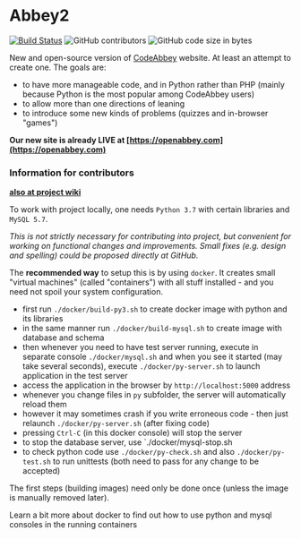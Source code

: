 # Abbey2

[![Build Status](https://travis-ci.org/CodeAbbey/abbey2.svg?branch=master)](https://travis-ci.org/CodeAbbey/abbey2)
![GitHub contributors](https://img.shields.io/github/contributors/CodeAbbey/abbey2.svg)
![GitHub code size in bytes](https://img.shields.io/github/languages/code-size/CodeAbbey/abbey2.svg)

New and open-source version of [CodeAbbey](https://www.codeabbey.com) website. At least an
attempt to create one. The goals are:

- to have more manageable code, and in Python rather than PHP (mainly because Python is the
    most popular among CodeAbbey users)
- to allow more than one directions of leaning
- to introduce some new kinds of problems (quizzes and in-browser "games")

**Our new site is already LIVE at [https://openabbey.com](https://openabbey.com)**

### Information for contributors

**[also at project wiki](https://github.com/CodeAbbey/abbey2/wiki)**

To work with project locally, one needs `Python 3.7` with certain libraries and `MySQL 5.7`.

_This is not strictly necessary for contributing into project, but convenient for working on functional changes and improvements. Small fixes (e.g. design and spelling) could be proposed directly at GitHub._

The **recommended way** to setup this is by using `docker`. It creates small "virtual machines" (called "containers")
with all stuff installed - and you need not spoil your system configuration.

- first run `./docker/build-py3.sh` to create docker image with python and its libraries
- in the same manner run `./docker/build-mysql.sh` to create image with database and schema
- then whenever you need to have test server running, execute in separate console `./docker/mysql.sh` and
    when you see it started (may take several seconds), execute `./docker/py-server.sh`
    to launch application in the test server
- access the application in the browser by `http://localhost:5000` address
- whenever you change files in `py` subfolder, the server will automatically reload them
- however it may sometimes crash if you write erroneous code - then just relaunch `./docker/py-server.sh` (after fixing code)
- pressing `Ctrl-C` (in this docker console) will stop the server
- to stop the database server, use `./docker/mysql-stop.sh
- to check python code use `./docker/py-check.sh`
    and also `./docker/py-test.sh` to run unittests (both need to pass for
    any change to be accepted)

The first steps (building images) need only be done once (unless the image is manually removed later).

Learn a bit more about docker to find out how to use python and mysql consoles in the running containers
